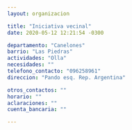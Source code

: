 ```yaml
---
layout: organizacion

title: "Iniciativa vecinal"
date: 2020-05-12 12:21:54 -0300

departamento: "Canelones"
barrio: "Las Piedras"
actividades: "Olla"
necesidades: ""
telefono_contacto: "096258961"
direccion: "Pando esq. Rep. Argentina"

otros_contactos: ""
horario: ""
aclaraciones: ""
cuenta_bancaria: ""

---
```


